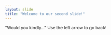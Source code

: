 ```yaml
---
layout: slide
title: "Welcome to our second slide!"
---
```

"Would you kindly..."
Use the left arrow to go back!
